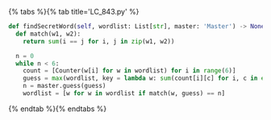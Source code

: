 {% tabs %}{% tab title='LC_843.py' %}

```py
def findSecretWord(self, wordlist: List[str], master: 'Master') -> None:
  def match(w1, w2):
    return sum(i == j for i, j in zip(w1, w2))

  n = 0
  while n < 6:
    count = [Counter(w[i] for w in wordlist) for i in range(6)]
    guess = max(wordlist, key = lambda w: sum(count[i][c] for i, c in enumerate(w)))
    n = master.guess(guess)
    wordlist = [w for w in wordlist if match(w, guess) == n]
```

{% endtab %}{% endtabs %}
